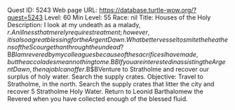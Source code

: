 Quest ID: 5243
Web page URL: https://database.turtle-wow.org/?quest=5243
Level: 60
Min Level: 55
Race: nil
Title: Houses of the Holy
Description: I look at my undeath as a malady, $r. An illness that merely requires treatment; however, it is also a great blessing for the Argent Dawn. What better vessel to smite the heathens of the Scourge than through the undead?$B$BI am revered by my colleagues because of the sacrifices I have made, but the accolades mean nothing to me.$B$BIf you are interested in assisting the Argent Dawn, then a job I can offer.$B$BVenture to Stratholme and recover our surplus of holy water. Search the supply crates.
Objective: Travel to Stratholme, in the north. Search the supply crates that litter the city and recover 5 Stratholme Holy Water. Return to Leonid Barthalomew the Revered when you have collected enough of the blessed fluid.
